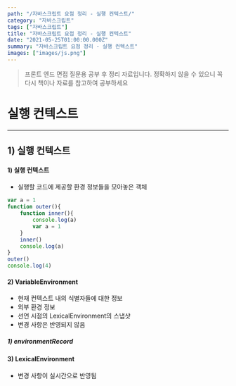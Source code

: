 ```yaml
---
path: "/자바스크립트 요점 정리 - 실행 컨텍스트/"
category: "자바스크립트"
tags: ["자바스크립트"]
title: "자바스크립트 요점 정리 - 실행 컨텍스트"
date: "2021-05-25T01:00:00.000Z"
summary: "자바스크립트 요점 정리 - 실행 컨텍스트"
images: ["images/js.png"]
---
```


> 프론트 엔드 면접 질문용 공부 후 정리 자료입니다. 정확하지 않을 수 있으니 꼭 다시 책이나 자료를 참고하여 공부하세요



# 실행 컨텍스트

---

## 1) 실행 컨텍스트

#### 1) 실행 컨텍스트

* 실행할 코드에 제공할 환경 정보들을 모아놓은 객체

```javascript
var a = 1
function outer(){
    function inner(){
        console.log(a)
        var a = 1
    }
    inner()
    console.log(a)
}
outer()
console.log(4)
```



#### 2) VariableEnvironment

* 현재 컨텍스트 내의 식별자들에 대한 정보
* 외부 환경 정보
* 선언 시점의 LexicalEnvironment의 스냅샷
* 변경 사항은 반영되지 않음

##### 1) environmentRecord



#### 3) LexicalEnvironment

* 변경 사항이 실시간으로 반영됨